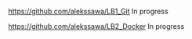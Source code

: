 https://github.com/alekssawa/LB1_Git In progress

https://github.com/alekssawa/LB2_Docker In progress
